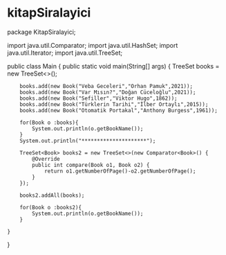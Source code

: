 # kitapSiralayici
package KitapSiralayici;

import java.util.Comparator;
import java.util.HashSet;
import java.util.Iterator;
import java.util.TreeSet;

public class Main {
    public static void main(String[] args) {
        TreeSet<Book> books = new TreeSet<>();

        books.add(new Book("Veba Geceleri","Orhan Pamuk",2021));
        books.add(new Book("Var Mısın?","Doğan Cüceloğlu",2021));
        books.add(new Book("Sefiller","Viktor Hugo",1862));
        books.add(new Book("Türklerin Tarihi","İlber Ortaylı",2015));
        books.add(new Book("Otomatik Portakal","Anthony Burgess",1961));

        for(Book o :books){
            System.out.println(o.getBookName());
        }
        System.out.println("*********************");

        TreeSet<Book> books2 = new TreeSet<>(new Comparator<Book>() {
            @Override
            public int compare(Book o1, Book o2) {
                return o1.getNumberOfPage()-o2.getNumberOfPage();
            }
        });

        books2.addAll(books);

        for(Book o :books2){
            System.out.println(o.getBookName());
        }

    }
}
